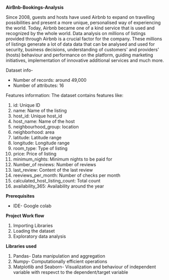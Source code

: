 **AirBnb-Bookings-Analysis**

Since 2008, guests and hosts have used Airbnb to expand on travelling possibilities and present a more unique, 
personalised way of experiencing the world. Today, Airbnb became one of a kind service that is used and recognized 
by the whole world. Data analysis on millions of listings provided through Airbnb is a crucial factor for the company. 
These millions of listings generate a lot of data data that can be analysed and used for security, business decisions, 
understanding of customers' and providers' (hosts) behaviour and performance on the platform, guiding marketing initiatives, 
implementation of innovative additional services and much more. 

Dataset info-
* Number of records: around 49,000
* Number of attributes: 16

Features information: The dataset contains features like:
1. id: Unique ID
2. name: Name of the listing
3. host_id: Unique host_id
4. host_name: Name of the host
5. neighbourhood_group: location
6. neighborhood: area
7. latitude: Latitude range
8. longitude: Longitude range
9. room_type: Type of listing
10. price: Price of listing
11. minimum_nights: Minimum nights to be paid for
12. Number_of reviews: Number of reviews
13. last_review: Content of the last review
14. reeviews_per_month: Number of checks per month
15. calculated_host_listing_count: Total count
16. availability_365: Availability around the year

**Prerequisites**
* IDE- Google colab

**Project Work flow**
1. Importing Libraries
2. Loading the dataset
3. Exploratory data analysis

**Libraries used**
1. Pandas- Data manipulation and aggregation
2. Numpy- Computationally efficient operations
3. Matplotlib and Seaborn- Visualization and behaviour of independent variable with respevct to the dependent/target variable
